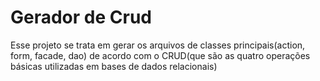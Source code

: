 # Gerador de Crud

Esse projeto se trata em gerar os arquivos de classes principais(action, form, facade, dao) de acordo com o CRUD(que são as quatro operações básicas utilizadas em bases de dados relacionais)
